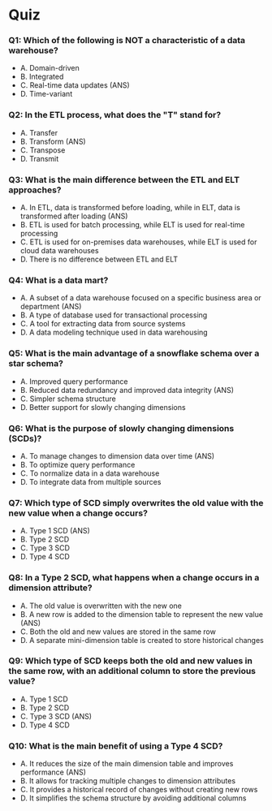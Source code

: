 # Quiz

### Q1: Which of the following is NOT a characteristic of a data warehouse?

- A. Domain-driven
- B. Integrated
- C. Real-time data updates (ANS)
- D. Time-variant

### Q2: In the ETL process, what does the "T" stand for?

- A. Transfer
- B. Transform (ANS)
- C. Transpose
- D. Transmit

### Q3: What is the main difference between the ETL and ELT approaches?

- A. In ETL, data is transformed before loading, while in ELT, data is transformed after loading (ANS)
- B. ETL is used for batch processing, while ELT is used for real-time processing
- C. ETL is used for on-premises data warehouses, while ELT is used for cloud data warehouses
- D. There is no difference between ETL and ELT

### Q4: What is a data mart?

- A. A subset of a data warehouse focused on a specific business area or department (ANS)
- B. A type of database used for transactional processing
- C. A tool for extracting data from source systems
- D. A data modeling technique used in data warehousing

### Q5: What is the main advantage of a snowflake schema over a star schema?

- A. Improved query performance
- B. Reduced data redundancy and improved data integrity (ANS)
- C. Simpler schema structure
- D. Better support for slowly changing dimensions

### Q6: What is the purpose of slowly changing dimensions (SCDs)?

- A. To manage changes to dimension data over time (ANS)
- B. To optimize query performance
- C. To normalize data in a data warehouse
- D. To integrate data from multiple sources

### Q7: Which type of SCD simply overwrites the old value with the new value when a change occurs?

- A. Type 1 SCD (ANS)
- B. Type 2 SCD
- C. Type 3 SCD
- D. Type 4 SCD

### Q8: In a Type 2 SCD, what happens when a change occurs in a dimension attribute?

- A. The old value is overwritten with the new one
- B. A new row is added to the dimension table to represent the new value (ANS)
- C. Both the old and new values are stored in the same row
- D. A separate mini-dimension table is created to store historical changes

### Q9: Which type of SCD keeps both the old and new values in the same row, with an additional column to store the previous value?

- A. Type 1 SCD
- B. Type 2 SCD
- C. Type 3 SCD (ANS)
- D. Type 4 SCD

### Q10: What is the main benefit of using a Type 4 SCD?

- A. It reduces the size of the main dimension table and improves performance (ANS)
- B. It allows for tracking multiple changes to dimension attributes
- C. It provides a historical record of changes without creating new rows
- D. It simplifies the schema structure by avoiding additional columns

